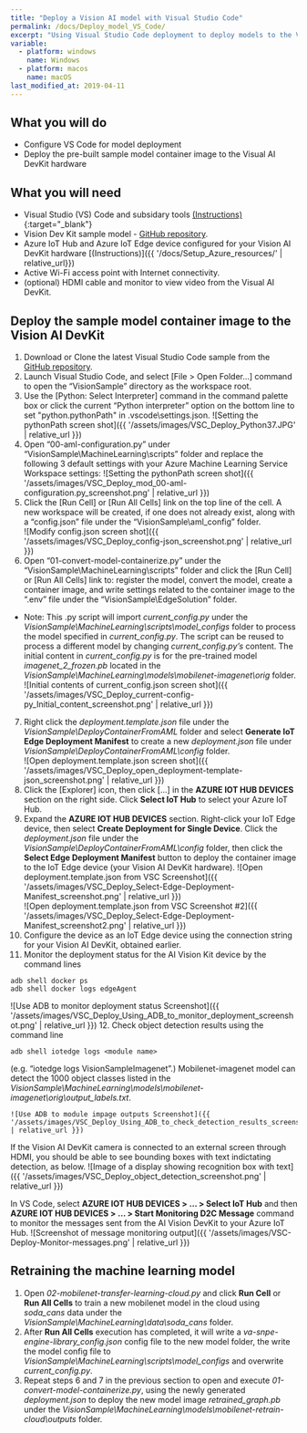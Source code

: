 ```yaml
---
title: "Deploy a Vision AI model with Visual Studio Code"
permalink: /docs/Deploy_model_VS_Code/
excerpt: "Using Visual Studio Code deployment to deploy models to the Vision AI DevKit hardware."
variable:
  - platform: windows
    name: Windows
  - platform: macos
    name: macOS
last_modified_at: 2019-04-11
---
```


## What you will do
* Configure VS Code for model deployment
* Deploy the pre-built sample model container image to the Visual AI DevKit hardware

## What you will need
* Visual Studio (VS) Code and subsidary tools [(Instructions)](https://azure.github.io/Vision-AI-DevKit-Pages/docs/SetUp_VS_Code/){:target="_blank"}
* Vision Dev Kit sample model - [GitHub repository](https://github.com/Microsoft/vision-ai-developer-kit/tree/master/sample-solutions/VisionSample).
* Azure IoT Hub and Azure IoT Edge device configured for your Vision AI DevKit hardware [(Instructions)]({{ '/docs/Setup_Azure_resources/' | relative_url}})
* Active Wi-Fi access point with Internet connectivity.
* (optional) HDMI cable and monitor to view video from the Visual AI DevKit.

## Deploy the sample model container image to the Vision AI DevKit

1. Download or Clone the latest Visual Studio Code sample from the [GitHub repository](https://github.com/Microsoft/vision-ai-developer-kit/tree/master/sample-solutions/VisionSample).
2. Launch Visual Studio Code, and select [File > Open Folder…] command to open the “VisionSample” directory as the workspace root.
3. Use the [Python: Select Interpreter] command in the command palette box or click the current “Python interpreter” option on the bottom line to set "python.pythonPath" in .vscode\settings.json.
![Setting the pythonPath screen shot]({{ '/assets/images/VSC_Deploy_Python37.JPG' | relative_url }}) 
4. Open “00-aml-configuration.py” under “VisionSample\MachineLearning\scripts” folder and replace the following 3 default settings with your Azure Machine Learning Service Workspace settings:
![Setting the pythonPath screen shot]({{ '/assets/images/VSC_Deploy_mod_00-aml-configuration.py_screenshot.png' | relative_url }})
5. Click the [Run Cell] or [Run All Cells] link on the top line of the cell. A new workspace will be created, if one does not already exist, along with a “config.json” file under the “VisionSample\aml_config” folder.  
![Modify config.json screen shot]({{ '/assets/images/VSC_Deploy_config-json_screenshot.png' | relative_url }}) 
6. Open “01-convert-model-containerize.py” under the “VisionSample\MachineLearning\scripts” folder and click the [Run Cell] or [Run All Cells] link to: register the model, convert the model, create a container image, and write settings related to the container image to the “.env” file under the “VisionSample\EdgeSolution” folder.
  * Note: This .py script will import *current_config.py* under the *VisionSample\MachineLearning\scripts\model_configs* folder to process the model specified in *current_config.py*.  The script can be reused to process a different model by changing *current_config.py’s* content. The initial content in *current_config.py* is for the pre-trained model *imagenet_2_frozen.pb* located in the *VisionSample\MachineLearning\models\mobilenet-imagenet\orig* folder.
![Initial contents of current_config.json screen shot]({{ '/assets/images/VSC_Deploy_current-config-py_Initial_content_screenshot.png' | relative_url }})
7. Right click the *deployment.template.json* file under the *VisionSample\DeployContainerFromAML* folder and select **Generate IoT Edge Deployment Manifest** to create a new *deployment.json* file under *VisionSample\DeployContainerFromAML\config* folder.  
![Open deployment.template.json screen shot]({{ '/assets/images/VSC_Deploy_open_deployment-template-json_screenshot.png' | relative_url }}) 
8. Click the [Explorer] icon, then click […] in the **AZURE IOT HUB DEVICES** section on the right side. Click **Select IoT Hub** to select your Azure IoT Hub.
9. Expand the **AZURE IOT HUB DEVICES** section. Right-click your IoT Edge device, then select **Create Deployment for Single Device**. Click the *deployment.json* file under the *VisionSample\DeployContainerFromAML\config* folder, then click the **Select Edge Deployment Manifest** button to deploy the container image to the IoT Edge device (your Vision AI DevKit hardware).
![Open deployment.template.json from VSC Screenshot]({{ '/assets/images/VSC_Deploy_Select-Edge-Deployment-Manifest_screenshot.png' | relative_url }})  
 ![Open deployment.template.json from VSC Screenshot #2]({{ '/assets/images/VSC_Deploy_Select-Edge-Deployment-Manifest_screenshot2.png' | relative_url }})
10.	Configure the device as an IoT Edge device using the connection string for your Vision AI DevKit, obtained earlier.
11.	Monitor the deployment status for the AI Vision Kit device by the command lines
```
adb shell docker ps
adb shell docker logs edgeAgent
```
![Use ADB to monitor deployment status Screenshot]({{ '/assets/images/VSC_Deploy_Using_ADB_to_monitor_deployment_screenshot.png' | relative_url }})
12.	Check object detection results using the command line
```
adb shell iotedge logs <module name>
```
(e.g. “iotedge logs VisionSampleImagenet”.)
Mobilenet-imagenet model can detect the 1000 object classes listed in the  *VisionSample\MachineLearning\models\mobilenet-imagenet\orig\output_labels.txt*.

    ![Use ADB to module impage outputs Screenshot]({{ '/assets/images/VSC_Deploy_Using_ADB_to_check_detection_results_screenshot.png' | relative_url }})

If the Vision AI DevKit camera is connected to an  external screen through HDMI, you should be able to see bounding boxes with text indictating detection, as below.
![Image of a display showing recognition box with text]({{ '/assets/images/VSC_Deploy_object_detection_screenshot.png' | relative_url }})

In VS Code, select **AZURE IOT HUB DEVICES > … > Select IoT Hub** and then **AZURE IOT HUB DEVICES > … > Start Monitoring D2C Message** command to monitor the messages sent from the AI Vision DevKit to your Azure IoT Hub.
    ![Screenshot of message monitoring output]({{ '/assets/images/VSC-Deploy-Monitor-messages.png' | relative_url }})

## Retraining the machine learning model
1. Open *02-mobilenet-transfer-learning-cloud.py* and click **Run Cell** or **Run All Cells** to train a new mobilenet model in the cloud using *soda_cans* data under the *VisionSample\MachineLearning\data\soda_cans* folder.
2. After **Run All Cells** execution has completed, it will write a *va-snpe-engine-library_config.json* config file to the new model folder, the write the model config file to *VisionSample\MachineLearning\scripts\model_configs* and overwrite *current_config.py*.
3. Repeat steps 6 and 7 in the previous section to open and execute *01-convert-model-containerize.py*, using the newly generated *deployment.json* to deploy the new model image *retrained_graph.pb* under the *VisionSample\MachineLearning\models\mobilenet-retrain-cloud\outputs* folder.
